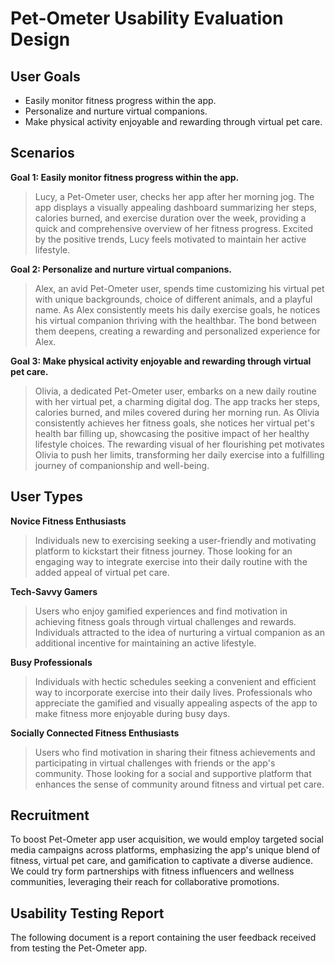 # Pet-Ometer Usability Evaluation Design

## User Goals
- Easily monitor fitness progress within the app.
- Personalize and nurture virtual companions.
- Make physical activity enjoyable and rewarding through virtual pet care.

## Scenarios
**Goal 1: Easily monitor fitness progress within the app.**
> Lucy, a Pet-Ometer user, checks her app after her morning jog. The app displays a visually appealing dashboard summarizing her steps, calories burned, and exercise duration over the week, providing a quick and comprehensive overview of her fitness progress. Excited by the positive trends, Lucy feels motivated to maintain her active lifestyle.

**Goal 2: Personalize and nurture virtual companions.**
> Alex, an avid Pet-Ometer user, spends time customizing his virtual pet with unique backgrounds, choice of different animals, and a playful name. As Alex consistently meets his daily exercise goals, he notices his virtual companion thriving with the healthbar. The bond between them deepens, creating a rewarding and personalized experience for Alex.

**Goal 3: Make physical activity enjoyable and rewarding through virtual pet care.**
> Olivia, a dedicated Pet-Ometer user, embarks on a new daily routine with her virtual pet, a charming digital dog. The app tracks her steps, calories burned, and miles covered during her morning run. As Olivia consistently achieves her fitness goals, she notices her virtual pet's health bar filling up, showcasing the positive impact of her healthy lifestyle choices. The rewarding visual of her flourishing pet motivates Olivia to push her limits, transforming her daily exercise into a fulfilling journey of companionship and well-being.

## User Types
**Novice Fitness Enthusiasts**
> Individuals new to exercising seeking a user-friendly and motivating platform to kickstart their fitness journey. Those looking for an engaging way to integrate exercise into their daily routine with the added appeal of virtual pet care.

**Tech-Savvy Gamers**
> Users who enjoy gamified experiences and find motivation in achieving fitness goals through virtual challenges and rewards. Individuals attracted to the idea of nurturing a virtual companion as an additional incentive for maintaining an active lifestyle.

**Busy Professionals**
> Individuals with hectic schedules seeking a convenient and efficient way to incorporate exercise into their daily lives. Professionals who appreciate the gamified and visually appealing aspects of the app to make fitness more enjoyable during busy days.

**Socially Connected Fitness Enthusiasts**
> Users who find motivation in sharing their fitness achievements and participating in virtual challenges with friends or the app's community. Those looking for a social and supportive platform that enhances the sense of community around fitness and virtual pet care.

## Recruitment
To boost Pet-Ometer app user acquisition, we would employ targeted social media campaigns across platforms, emphasizing the app's unique blend of fitness, virtual pet care, and gamification to captivate a diverse audience. We could try form partnerships with fitness influencers and wellness communities, leveraging their reach for collaborative promotions.

## Usability Testing Report
The following document is a report containing the user feedback received from testing the Pet-Ometer app.
